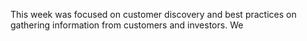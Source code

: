 This week was focused on customer discovery and best practices on gathering information from customers and investors. We 